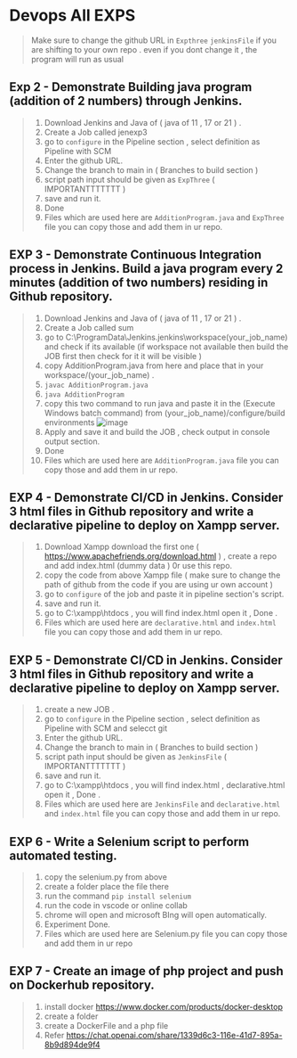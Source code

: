 # Devops All EXPS

> Make sure to change the github URL in `Expthree` `jenkinsFile` if you are shifting to your own repo . even if you dont change it , the program will run as usual 

## Exp 2 - Demonstrate Building java program (addition of 2 numbers) through Jenkins.
> 1. Download Jenkins and Java of ( java of 11 , 17 or 21 ) .
> 2. Create a Job called jenexp3
> 3. go to `configure` in the Pipeline section , select definition as Pipeline with SCM
> 3. Enter the github URL.
> 4. Change the branch to main in ( Branches to build section )
> 5. script path input should be given as  `ExpThree` ( IMPORTANTTTTTTT )
> 6. save and run it. 
> 7. Done
> 8. Files which are used here are `AdditionProgram.java` and `ExpThree` file you can copy those and add them in ur repo.

## EXP 3 - Demonstrate Continuous Integration process in Jenkins. Build a java program every 2 minutes (addition of two numbers) residing in Github repository. 
> 1. Download Jenkins and Java of ( java of 11 , 17 or 21 ) .
> 2. Create a Job called sum
> 3. go to C:\ProgramData\Jenkins\.jenkins\workspace\(your_job_name) and check if its available (if workspace not available then build the JOB first then check for it it will be visible )
> 4. copy AdditionProgram.java from here and place that in your workspace/(your_job_name) .
> 5. `javac AdditionProgram.java`
> 6. `java AdditionProgram`
> 7.  copy this two command to run java and paste it in the (Execute Windows batch command) from  (your_job_name)/configure/build environments
 ![image](https://github.com/jamAL108/DEVOPS/assets/115083239/e10b54b9-0b68-477e-b5af-7e6b080c9986)
> 8.  Apply and save it and build the JOB , check output in console output section.
> 9. Done
> 10. Files which are used here are `AdditionProgram.java` file you can copy those and add them in ur repo.


## EXP 4 - Demonstrate CI/CD in Jenkins. Consider 3 html files in Github repository and write a declarative pipeline to deploy on Xampp server.
> 1. Download Xampp download the first one ( https://www.apachefriends.org/download.html ) , create a repo and add index.html (dummy data ) 0r use this repo.
> 2. copy the code from above Xampp file ( make sure to change the path of github from the code if you are using ur own account ) 
> 3. go to `configure` of the job and paste it in pipeline section's script.
> 4. save and run it.
> 5. go to C:\xampp\htdocs , you will find index.html open it , Done .
> 8. Files which are used here are  `declarative.html` and `index.html` file you can copy those and add them in ur repo.

## EXP 5 - Demonstrate CI/CD in Jenkins. Consider 3 html files in Github repository and write a declarative pipeline to deploy on Xampp server.
> 1. create a new JOB .
> 2. go to `configure` in the Pipeline section , select definition as Pipeline with SCM and selecct git 
> 3. Enter the github URL.
> 4. Change the branch to main in ( Branches to build section )
> 5. script path input should be given as  `JenkinsFile` ( IMPORTANTTTTTTT )
> 6. save and run it.
> 7. go to C:\xampp\htdocs , you will find index.html , declarative.html open it , Done .
> 8. Files which are used here are `JenkinsFile` and `declarative.html` and `index.html` file you can copy those and add them in ur repo.

## EXP 6 - Write a Selenium script to perform automated testing. 
> 1. copy the selenium.py from above
> 2. create a folder place the file there
> 3. run the command `pip install selenium`
> 4. run the code in vscode or online collab
> 5. chrome will open and microsoft BIng will open automatically.
> 6. Experiment Done.
> 7. Files which are used here are Selenium.py file you can copy those and add them in ur repo

## EXP 7 - Create an image of php project and push on Dockerhub repository.
> 1. install docker https://www.docker.com/products/docker-desktop
> 2. create a folder
> 3. create a DockerFile and a php file
> 4. Refer https://chat.openai.com/share/1339d6c3-116e-41d7-895a-8b9d894de9f4
